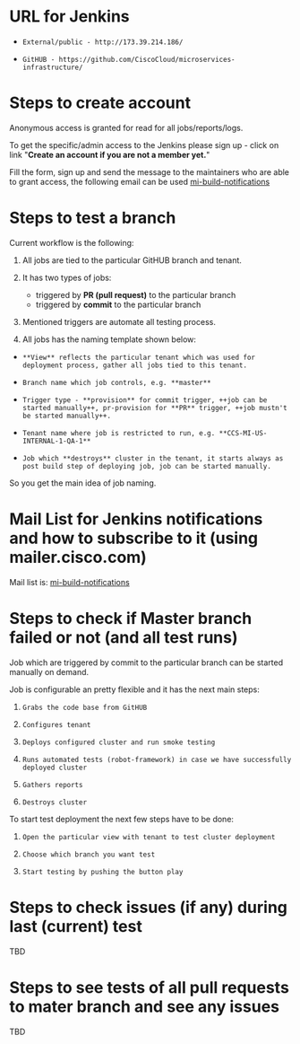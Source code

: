 # URL for Jenkins

-     External/public - http://173.39.214.186/
-     GitHUB - https://github.com/CiscoCloud/microservices-infrastructure/

# Steps to create account

Anonymous access is granted for read for all jobs/reports/logs.

To get the specific/admin access to the Jenkins please sign up - click on link "**Create an account if you are not a member yet.**"

Fill the form, sign up and send the message to the maintainers who are able to grant access, the following email can be used [mi-build-notifications](mi-build-notifications@external.cisco.com)

# Steps to test a branch

Current workflow is the following:

1. All jobs are tied to the particular GitHUB branch and tenant.
1. It has two types of jobs:

    - triggered by **PR (pull request)** to the particular branch
    - triggered by **commit** to the particular branch

1. Mentioned triggers are automate all testing process.
1. All jobs has the naming template shown below:


-     **View** reflects the particular tenant which was used for deployment process, gather all jobs tied to this tenant.
-     Branch name which job controls, e.g. **master**
-     Trigger type - **provision** for commit trigger, ++job can be started manually++, pr-provision for **PR** trigger, ++job mustn't be started manually++.
-     Tenant name where job is restricted to run, e.g. **CCS-MI-US-INTERNAL-1-QA-1**
-     Job which **destroys** cluster in the tenant, it starts always as post build step of deploying job, job can be started manually.

So you get the main idea of job naming.

# Mail List for Jenkins notifications and how to subscribe to it (using mailer.cisco.com) 

Mail list is:  [mi-build-notifications](mi-build-notifications@external.cisco.com)

# Steps to check if Master branch failed or not (and all test runs)

Job which are triggered by commit to the particular branch can be started manually on demand.

Job is configurable an pretty flexible and it has the next main steps:

1.     Grabs the code base from GitHUB
1.     Configures tenant
1.     Deploys configured cluster and run smoke testing
1.     Runs automated tests (robot-framework) in case we have successfully deployed cluster
1.     Gathers reports
1.     Destroys cluster

To start test deployment the next few steps have to be done:

1.     Open the particular view with tenant to test cluster deployment
1.     Choose which branch you want test
1.     Start testing by pushing the button play

# Steps to check issues (if any) during last (current) test

TBD

# Steps to see tests of all pull requests to mater branch and see any issues

TBD

